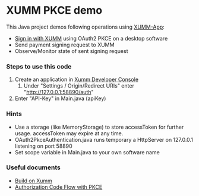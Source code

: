 ﻿# XUMM PKCE demo

This Java project demos following operations using [XUMM-App](https://github.com/XRPL-Labs/XUMM-App):
- [Sign in with XUMM](https://xumm.readme.io/docs/user-sign-in-identity-provider) using OAuth2 PKCE on a desktop software
- Send payment signing request to XUMM
- Observe/Monitor state of sent signing request

### Steps to use this code
1. Create an application in [Xumm Developer Console](https://apps.xumm.dev/)
   1. Under "Settings / Origin/Redirect URIs" enter "http://127.0.0.1:58890/auth"
2. Enter "API-Key" in Main.java (apiKey)

### Hints ###
- Use a storage (like MemoryStorage) to store accessToken for further usage. accessToken may expire at any time.
- OAuth2PkceAuthentication.java runs temporary a HttpServer on 127.0.0.1 listening on port 58890
- Set scope variable in Main.java to your own software name

### Useful documents ###
- [Build on Xumm](https://xumm.readme.io/)
- [Authorization Code Flow with PKCE](https://auth0.com/docs/get-started/authentication-and-authorization-flow/call-your-api-using-the-authorization-code-flow-with-pkce)
